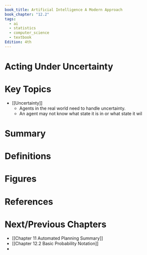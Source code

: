 ```yaml
---
book_title: Artificial Intelligence A Modern Approach
book_chapter: "12.2"
tags:
  - ai
  - statistics
  - computer_science
  - textbook
Edition: 4th
---
```


# Acting Under Uncertainty

# Key Topics
- [[Uncertainty]]
	- Agents in the real world need to handle uncertainty.
	- An agent may not know what state it is in or what state it wil
# Summary 

# Definitions

# Figures

# References

# Next/Previous Chapters
- [[Chapter 11 Automated Planning Summary]]
- [[Chapter 12.2 Basic Probability Notation]]
- 